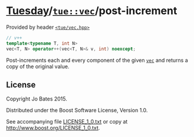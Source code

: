 [Tuesday](../../../README.md)/[`tue::vec`](../../headers/vec.md)/post-increment
===============================================================================
Provided by header [`<tue/vec.hpp>`](../../headers/vec.md)

```c++
// v++
template<typename T, int N>
vec<T, N> operator++(vec<T, N>& v, int) noexcept;
```

Post-increments each and every component of the given
[`vec`](../../headers/vec.md) and returns a copy of the original value.

License
-------
Copyright Jo Bates 2015.

Distributed under the Boost Software License, Version 1.0.

See accompanying file [LICENSE_1_0.txt](../../../LICENSE_1_0.txt) or copy at
http://www.boost.org/LICENSE_1_0.txt.
